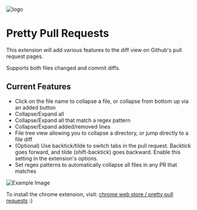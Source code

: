 ![logo](../master/ppr-logo/128x128.png)

# Pretty Pull Requests

This extension will add various features to the diff view on Github's pull request pages.

Supports both files changed and commit diffs.

 ## Current Features

- Click on the file name to collapse a file, or collapse from bottom up via an added button
- Collapse/Expand all
- Collapse/Expand all that match a regex pattern
- Collapse/Expand added/removed lines
- File tree view allowing you to collapse a directory, or jump directly to a file diff
- (Optional) Use backtick/tilde to switch tabs in the pull request. Backtick goes forward, and tilde (shift-backtick) goes backward. Enable this setting in the extension's options. 
- Set regex patterns to automatically collapse all files in any PR that matches

![Example Image](https://raw.githubusercontent.com/Yatser/prettypullrequests/master/ppr_example.png)

 To install the chrome extension, visit: [chrome web store / pretty pull requests](https://chrome.google.com/webstore/detail/pretty-pull-requests-gith/ljnjpkadhhcdniohpfilddnhahoigdec?hl=en)
:)
